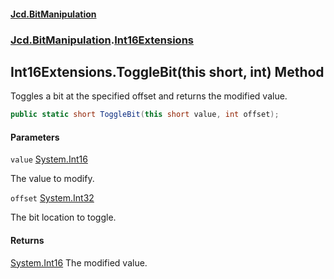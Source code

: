 #### [Jcd.BitManipulation](index.md 'index')
### [Jcd.BitManipulation](Jcd.BitManipulation.md 'Jcd.BitManipulation').[Int16Extensions](Jcd.BitManipulation.Int16Extensions.md 'Jcd.BitManipulation.Int16Extensions')

## Int16Extensions.ToggleBit(this short, int) Method

Toggles a bit at the specified offset and returns the modified value.

```csharp
public static short ToggleBit(this short value, int offset);
```
#### Parameters

<a name='Jcd.BitManipulation.Int16Extensions.ToggleBit(thisshort,int).value'></a>

`value` [System.Int16](https://docs.microsoft.com/en-us/dotnet/api/System.Int16 'System.Int16')

The value to modify.

<a name='Jcd.BitManipulation.Int16Extensions.ToggleBit(thisshort,int).offset'></a>

`offset` [System.Int32](https://docs.microsoft.com/en-us/dotnet/api/System.Int32 'System.Int32')

The bit location to toggle.

#### Returns
[System.Int16](https://docs.microsoft.com/en-us/dotnet/api/System.Int16 'System.Int16')
The modified value.